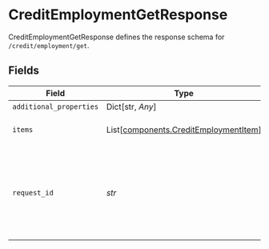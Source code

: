 # CreditEmploymentGetResponse

CreditEmploymentGetResponse defines the response schema for `/credit/employment/get`.


## Fields

| Field                                                                                                                                       | Type                                                                                                                                        | Required                                                                                                                                    | Description                                                                                                                                 |
| ------------------------------------------------------------------------------------------------------------------------------------------- | ------------------------------------------------------------------------------------------------------------------------------------------- | ------------------------------------------------------------------------------------------------------------------------------------------- | ------------------------------------------------------------------------------------------------------------------------------------------- |
| `additional_properties`                                                                                                                     | Dict[str, *Any*]                                                                                                                            | :heavy_minus_sign:                                                                                                                          | N/A                                                                                                                                         |
| `items`                                                                                                                                     | List[[components.CreditEmploymentItem](../../models/shared/creditemploymentitem.md)]                                                        | :heavy_check_mark:                                                                                                                          | Array of employment items.                                                                                                                  |
| `request_id`                                                                                                                                | *str*                                                                                                                                       | :heavy_check_mark:                                                                                                                          | A unique identifier for the request, which can be used for troubleshooting. This identifier, like all Plaid identifiers, is case sensitive. |